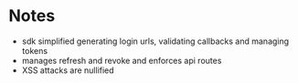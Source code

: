 # Notes

-   sdk simplified generating login urls, validating callbacks and managing tokens
-   manages refresh and revoke and enforces api routes
-   XSS attacks are nullified

